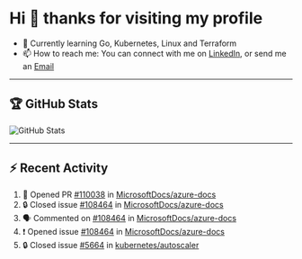 # Hi 👋 thanks for visiting my profile

- 🌱 Currently learning Go, Kubernetes, Linux and Terraform
- 📫 How to reach me: You can connect with me on [LinkedIn](https://www.linkedin.com/in/thepaulmacca/), or send me an [Email](mailto:pm@thepaulmacca.com)

---

## :trophy: GitHub Stats

![GitHub Stats](https://github-readme-stats.vercel.app/api?username=thepaulmacca&count_private=true&show_icons=true&theme=dark)

---

## :zap: Recent Activity

<!--START_SECTION:activity-->
1. 💪 Opened PR [#110038](https://github.com/MicrosoftDocs/azure-docs/pull/110038) in [MicrosoftDocs/azure-docs](https://github.com/MicrosoftDocs/azure-docs)
2. 🔒 Closed issue [#108464](https://github.com/MicrosoftDocs/azure-docs/issues/108464) in [MicrosoftDocs/azure-docs](https://github.com/MicrosoftDocs/azure-docs)
3. 🗣 Commented on [#108464](https://github.com/MicrosoftDocs/azure-docs/issues/108464) in [MicrosoftDocs/azure-docs](https://github.com/MicrosoftDocs/azure-docs)
4. ❗ Opened issue [#108464](https://github.com/MicrosoftDocs/azure-docs/issues/108464) in [MicrosoftDocs/azure-docs](https://github.com/MicrosoftDocs/azure-docs)
5. 🔒 Closed issue [#5664](https://github.com/kubernetes/autoscaler/issues/5664) in [kubernetes/autoscaler](https://github.com/kubernetes/autoscaler)
<!--END_SECTION:activity-->

